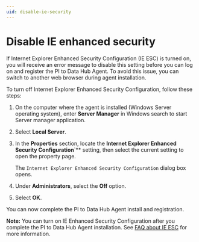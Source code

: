 ```yaml
---
uid: disable-ie-security
---
```


# Disable IE enhanced security

If Internet Explorer Enhanced Security Configuration (IE ESC) is turned on, you will receive an error message to disable this setting before you can log on and register the PI to Data Hub Agent. To avoid this issue, you can switch to another web browser during agent installation.

To turn off Internet Explorer Enhanced Security Configuration, follow these steps:

1. On the computer where the agent is installed (Windows Server operating system), enter **Server Manager** in Windows search to start Server manager application.

1. Select **Local Server**.

1. In the **Properties** section, locate the **Internet Explorer Enhanced Security Configuration**`** setting, then select the current setting to open the property page.
 
   The `Internet Explorer Enhanced Security Configuration` dialog box opens. 

1. Under **Administrators**, select the **Off** option.

1. Select **OK**.

You can now complete the PI to Data Hub Agent install and registration.

**Note:** You can turn on IE Enhanced Security Configuration after you complete the PI to Data Hub Agent installation. See [FAQ about IE ESC](https://docs.microsoft.com/en-us/troubleshoot/developer/browsers/security-privacy/enhanced-security-configuration-faq) for more information.

